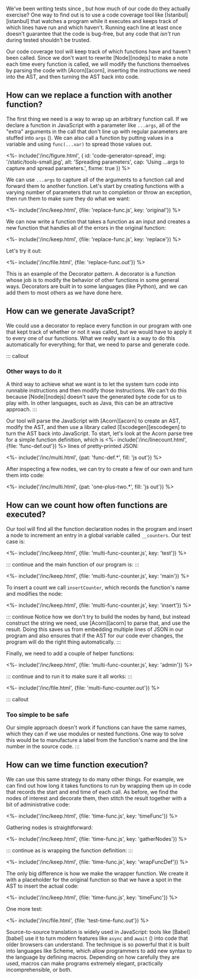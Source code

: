 ---
---

We've been writing tests since <x key="unit-test"></x>,
but how much of our code do they actually exercise?
One way to find out is to use a <g key="code_coverage">code coverage</g> tool like [Istanbul][istanbul]
that watches a program while it executes
and keeps track of which lines have run and which haven't.
Running each line at least once doesn't guarantee that the code is bug-free,
but any code that *isn't* run during tested shouldn't be trusted.

Our code coverage tool will keep track of which functions have and haven't been called.
Since we don't want to rewrite [Node][nodejs] to make a note each time every function is called,
we will modify the functions themselves
by parsing the code with [Acorn][acorn],
inserting the instructions we need into the AST,
and then turning the AST back into code.

## How can we replace a function with another function?

The first thing we need is a way to wrap up an arbitrary function call.
If we declare a function in JavaScript with a parameter like `...args`,
all of the "extra" arguments in the call that don't line up with regular parameters
are stuffed into `args`
(<f key="code-generator-spread"></f>).
We can also call a function by putting values in a variable
and using `func(...var)` to spread those values out.

<%- include('/inc/figure.html', {
    id: 'code-generator-spread',
    img: '/static/tools-small.jpg',
    alt: 'Spreading parameters',
    cap: 'Using ...args to capture and spread parameters.',
    fixme: true
}) %>

We can use `...args` to capture all of the arguments to a function call
and forward them to another function.
Let's start by creating functions with a varying number of parameters
that run to completion or throw an exception,
then run them to make sure they do what we want:

<%- include('/inc/keep.html', {file: 'replace-func.js', key: 'original'}) %>

We can now write a function that takes a function as an input
and creates a new function that handles all of the errors in the original function:

<%- include('/inc/keep.html', {file: 'replace-func.js', key: 'replace'}) %>

Let's try it out:

<%- include('/inc/file.html', {file: 'replace-func.out'}) %>

This is an example of the <g key="decorator_pattern">Decorator</g> pattern.
A decorator is a function whose job is to modify the behavior of other functions
in some general ways.
Decorators are built in to some languages (like Python),
and we can add them to most others as we have done here.

## How can we generate JavaScript?

We could use a decorator to replace every function in our program
with one that kept track of whether or not it was called,
but we would have to apply it to every one of our functions.
What we really want is a way to do this automatically for everything;
for that, we need to parse and generate code.

::: callout
### Other ways to do it

A third way to achieve what we want is
to let the system turn code into runnable instructions
and then modify those instructions.
We can't do this because [Node][nodejs] doesn't save the generated <g key="byte_code">byte code</g>
for us to play with.
In other languages,
such as Java,
this can be an attractive approach.
:::

Our tool will parse the JavaScript with [Acorn][acorn] to create an AST,
modify the AST,
and then use a library called [Escodegen][escodegen] to turn the AST back into JavaScript.
To start,
let's look at the Acorn parse tree for a simple function definition,
which is <%- include('/inc/linecount.html', {file: 'func-def.out'}) %> lines of pretty-printed JSON:

<%- include('/inc/multi.html', {pat: 'func-def.*', fill: 'js out'}) %>

After inspecting a few nodes,
we can try to create a few of our own and turn them into code:

<%- include('/inc/multi.html', {pat: 'one-plus-two.*', fill: 'js out'}) %>

## How can we count how often functions are executed?

Our tool will find all the function declaration nodes in the program
and insert a node to increment an entry in a global variable called `__counters`.
Our test case is:

<%- include('/inc/keep.html', {file: 'multi-func-counter.js', key: 'test'}) %>

::: continue
and the main function of our program is:
:::

<%- include('/inc/keep.html', {file: 'multi-func-counter.js', key: 'main'}) %>

To insert a count we call `insertCounter`,
which records the function's name and modifies the node:

<%- include('/inc/keep.html', {file: 'multi-func-counter.js', key: 'insert'}) %>

::: continue
Notice how we don't try to build the nodes by hand,
but instead construct the string we need,
use [Acorn][acorn] to parse that,
and use the result.
Doing this saves us from embedding multiple lines of JSON in our program
and also ensures that if the AST for our code ever changes,
the program will do the right thing automatically.
:::

Finally,
we need to add a couple of helper functions:

<%- include('/inc/keep.html', {file: 'multi-func-counter.js', key: 'admin'}) %>

::: continue
and to run it to make sure it all works:
:::

<%- include('/inc/file.html', {file: 'multi-func-counter.out'}) %>

::: callout
### Too simple to be safe

Our simple approach doesn't work if functions can have the same names,
which they can if we use modules or <g key="nested_function">nested functions</g>.
One way to solve this would be to manufacture a label from the function's name
and the line number in the source code.
:::

## How can we time function execution?

We can use this same strategy to do many other things.
For example,
we can find out how long it takes functions to run
by wrapping them up in code that records the start and end time of each call.
As before,
we find the nodes of interest and decorate them,
then stitch the result together with a bit of administrative code:

<%- include('/inc/keep.html', {file: 'time-func.js', key: 'timeFunc'}) %>

Gathering nodes is straightforward:

<%- include('/inc/keep.html', {file: 'time-func.js', key: 'gatherNodes'}) %>

::: continue
as is wrapping the function definition:
:::

<%- include('/inc/keep.html', {file: 'time-func.js', key: 'wrapFuncDef'}) %>

The only big difference is how we make the wrapper function.
We create it with a placeholder for the original function
so that we have a spot in the AST to insert the actual code:

<%- include('/inc/keep.html', {file: 'time-func.js', key: 'timeFunc'}) %>

One more test:

<%- include('/inc/file.html', {file: 'test-time-func.out'}) %>

Source-to-source translation is widely used in JavaScript:
tools like [Babel][babel] use it to turn modern features like `async` and `await`
(<x key="async-programming"></x>)
into code that older browsers can understand.
The technique is so powerful that it is built into languages like Scheme,
which allow programmers to add new syntax to the language
by defining <g key="macro">macros</g>.
Depending on how carefully they are used,
macros can make programs extremely elegant,
practically incomprehensible,
or both.
